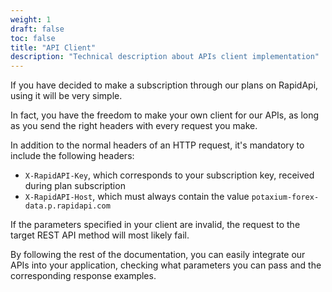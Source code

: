 ```yaml
---
weight: 1
draft: false
toc: false
title: "API Client"
description: "Technical description about APIs client implementation"
---
```


If you have decided to make a subscription through our plans on RapidApi, using it will be very simple.

In fact, you have the freedom to make your own client for our APIs, as long as you send the right headers
with every request you make.

In addition to the normal headers of an HTTP request, it's mandatory to include the following headers:
- `X-RapidAPI-Key`, which corresponds to your subscription key, received during plan subscription
- `X-RapidAPI-Host`, which must always contain the value `potaxium-forex-data.p.rapidapi.com`

If the parameters specified in your client are invalid, the request to the target REST API method will most likely fail.

By following the rest of the documentation, you can easily integrate our APIs into your application, checking what
parameters you can pass and the corresponding response examples.
